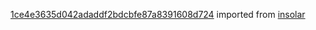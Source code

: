 [1ce4e3635d042adaddf2bdcbfe87a8391608d724](https://github.com/insolar/insolar/commit/1ce4e3635d042adaddf2bdcbfe87a8391608d724) imported from [insolar](https://github.com/insolar/insolar)
